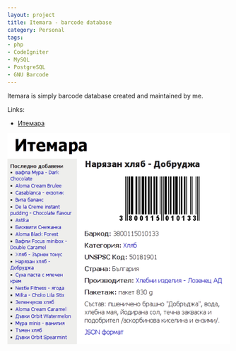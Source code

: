 ```yaml
---
layout: project
title: Itemara - barcode database
category: Personal
tags:
- php
- CodeIgniter
- MySQL
- PostgreSQL
- GNU Barcode
---
```


Itemara is simply barcode database created and maintained by me.

Links:

* [Итемара](http://itemara.bazadanni.com)

![Screenshot](/img/itemara.bazadanni.com.png)
